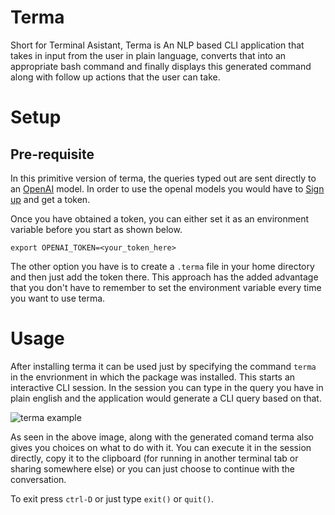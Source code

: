 # Terma 
Short for Terminal Asistant, Terma is An NLP based CLI application that takes in input from the user in plain language, converts that into an appropriate bash command and finally displays this generated command along with follow up actions that the user can take. 

# Setup
## Pre-requisite
In this primitive version of terma, the queries typed out are sent directly to an [OpenAI](https://openai.com/) model. In order to use the openaI models you would have to [Sign up](https://platform.openai.com/signup) and get a token. 

Once you have obtained a token, you can either set it as an environment variable before you start as shown below. 
```
export OPENAI_TOKEN=<your_token_here>
```
The other option you have is to create a `.terma` file in your home directory and then just add the token there. This approach has the added advantage that you don't have to remember to set the environment variable every time you want to use terma. 

# Usage 
After installing terma it can be used just by specifying the command `terma` in the envrionment in which the package was installed. This starts an interactive CLI session. In the session you can type in the query you have in plain english and the application would generate a CLI query based on that.

![terma example](https://media.giphy.com/media/v1.Y2lkPTc5MGI3NjExMzhiNDYxODRkMDAzNTFiNjFjZWUxMGNiM2UxNDc0NzlkODMwNjNmMCZjdD1n/fLIHvZfthjK3GYSxJx/giphy.gif)

As seen in the above image, along with the generated comand terma also gives you choices on what to do with it. You can execute it in the session directly, copy it to the clipboard (for running in another terminal tab or sharing somewhere else) or you can just choose to continue with the conversation. 

To exit press `ctrl-D` or just type `exit()` or `quit()`. 
